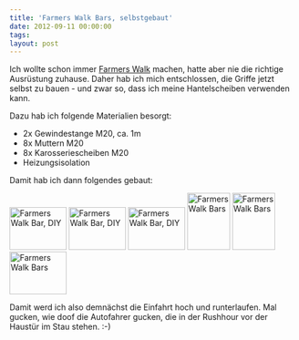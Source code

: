 ```yaml
---
title: 'Farmers Walk Bars, selbstgebaut'
date: 2012-09-11 00:00:00 
tags: 
layout: post
---
```

Ich wollte schon immer [Farmers Walk][0] machen, hatte aber nie die
richtige Ausrüstung zuhause. Daher hab ich mich entschlossen, die Griffe
jetzt selbst zu bauen - und zwar so, dass ich meine Hantelscheiben
verwenden kann.

Dazu hab ich folgende Materialien besorgt:

* 2x Gewindestange M20, ca. 1m
* 8x Muttern M20
* 8x Karosseriescheiben M20
* Heizungsisolation

Damit hab ich dann folgendes gebaut:

<a href="http://www.flickr.com/photos/cringe/7975410348/" title="Farmers Walk Bar, DIY by cringe, on Flickr"><img src="http://farm9.staticflickr.com/8311/7975410348_b1f1d07d42_t.jpg" width="100" height="75" alt="Farmers Walk Bar, DIY"></a>
<a href="http://www.flickr.com/photos/cringe/7975410210/" title="Farmers Walk Bar, DIY by cringe, on Flickr"><img src="http://farm9.staticflickr.com/8319/7975410210_6fc813fd0a_t.jpg" width="100" height="75" alt="Farmers Walk Bar, DIY"></a>
<a href="http://www.flickr.com/photos/cringe/7975409389/" title="Farmers Walk Bar, DIY by cringe, on Flickr"><img src="http://farm9.staticflickr.com/8033/7975409389_285db5db22_t.jpg" width="100" height="75" alt="Farmers Walk Bar, DIY"></a>
<a href="http://www.flickr.com/photos/cringe/7976566414/" title="Farmers Walk Bars by cringe, on Flickr"><img src="http://farm9.staticflickr.com/8169/7976566414_5e805d404b_t.jpg" width="75" height="100" alt="Farmers Walk Bars"></a>
<a href="http://www.flickr.com/photos/cringe/7976566814/" title="Farmers Walk Bars by cringe, on Flickr"><img src="http://farm9.staticflickr.com/8321/7976566814_f2eeeb698f_t.jpg" width="75" height="100" alt="Farmers Walk Bars"></a>
<a href="http://www.flickr.com/photos/cringe/7976563141/" title="Farmers Walk Bars by cringe, on Flickr"><img src="http://farm9.staticflickr.com/8029/7976563141_524900430e_t.jpg" width="100" height="75" alt="Farmers Walk Bars"></a>

Damit werd ich also demnächst die Einfahrt hoch und runterlaufen. Mal
gucken, wie doof die Autofahrer gucken, die in der Rushhour vor der
Haustür im Stau stehen. :-)

[0]: http://www.bodybuilding.com/exercises/detail/view/name/farmers-walk
